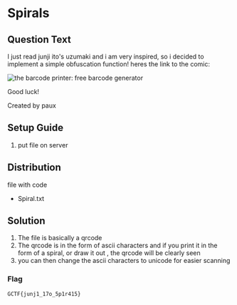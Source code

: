 # Spirals

## Question Text

I just read junji ito's uzumaki and i am very inspired, so i decided to implement a simple obfuscation function!
heres the link to the comic:

<a><img src="https://www.barcodesinc.com/generator/image.php?code=https://en.wikipedia.org/wiki/Uzumaki&style=197&type=C128B&width=531&height=50&xres=1&font=3" alt="the barcode printer: free barcode generator" border="0"></a>

Good luck!

Created by paux

## Setup Guide
1. put file on server

## Distribution
file with code
- Spiral.txt


## Solution
1.	The file is basically a qrcode
2.	The qrcode is in the form of ascii characters and if you print it in the form of a spiral, or draw it out , the qrcode will be clearly seen
3.	you can then change the ascii characters to unicode for easier scanning

### Flag
`GCTF{junj1_17o_5p1r415}`
